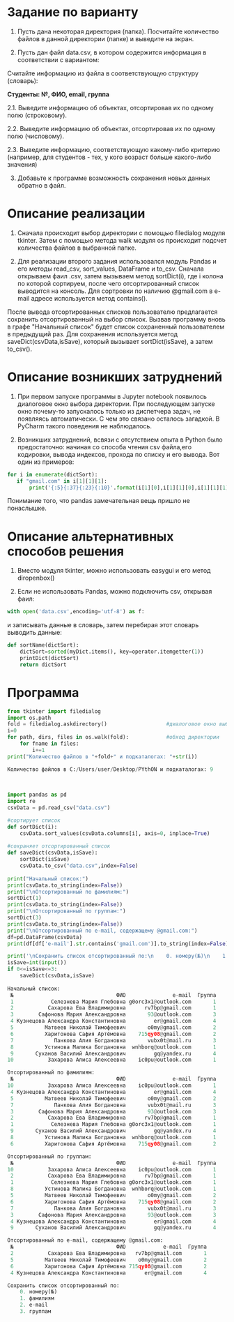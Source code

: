 # Задание по варианту
1. Пусть дана некоторая директория (папка). Посчитайте количество файлов в данной директории (папке) и выведите на экран.

2. Пусть дан файл data.csv, в котором содержится информация в соответствии с вариантом:

Считайте информацию из файла в соответствующую структуру (словарь):

**Студенты: №, ФИО, email, группа**

2.1. Выведите информацию об объектах, отсортировав их по одному полю (строковому).

2.2. Выведите информацию об объектах, отсортировав их по одному полю (числовому).

2.3. Выведите информацию, соответствующую какому-либо критерию (например, для студентов - тех, у кого возраст больше какого-либо значения)

3. Добавьте к программе возможность сохранения новых данных обратно в файл.


# Описание реализации
 1. Сначала происходит выбор директории с помощью filedialog модуля tkinter. Затем с помощью метода walk модуля os происходит подсчет количества файлов в выбранной папке.
 
 
 2. Для реализации второго задания использовался модуль Pandas и его методы read_csv, sort_values, DataFrame и to_csv.
 Сначала открываем фаил .csv, затем вызываем метод sortDict(i), где i колона по которой сортируем, после чего отсортированный список выводится на консоль. Для сортровки по наличию @gmail.com в e-mail адресе используется метод contains().
 
 После вывода отсортированных списков пользователю предлагается сохранить отсортированный на выбор список. Вызвав программу вновь в графе "Начальный список" будет список сохраненный пользователем в предыдущий раз. Для сохранения используется метод saveDict(csvData,isSave), который вызывает sortDict(isSave), а затем to_csv().
 
 

# Описание возникших затруднений
 
 1. При первом запуске программы в Jupyter notebook появилось диалоговое окно выбора директории. При последующем запуске окно почему-то запускалось только из диспетчера задач, не появляясь автоматически. С чем это связано осталось загадкой. В PyCharm такого поведения не наблюдалось.    


 2. Возникших затруднений, всвязи с отсутствием опыта в Python было предостаточно: начиная со способа чтения csv файла,его кодировки, вывода индексов, прохода по списку и его вывода.
 Вот один из примеров:
 ```python
 for i in enumerate(dictSort):
    if "gmail.com" in i[1][1][1]:
        print('{:5}{:37}{:23}{:10}'.format(i[1][0],i[1][1][0],i[1][1][1],i[1][1][2])) 
```
  Понимание того, что pandas замечательная вещь пришло не понаслышке.     
    

# Описание альтернативных способов решения

 1. Вместо модуля tkinter, можно использовать easygui и его метод diropenbox()


 2. Если не использовать Pandas, можно подключить csv, открывая фаил:
 ```python
 with open('data.csv',encoding='utf-8') as f:
```
и записывать данные в словарь, затем перебирая этот словарь выводить данные:
```python
def sortName(dictSort):
    dictSort=sorted(myDict.items(), key=operator.itemgetter(1)) 
    printDiсt(dictSort)
    return dictSort
```

# Программа

```python
from tkinter import filedialog
import os.path
fold = filedialog.askdirectory()                   #диалоговое окно выбора папки
i=0
for path, dirs, files in os.walk(fold):            #обход директории
    for fname in files:
        i+=1
print("Количество файлов в "+fold+" и подкаталогах: "+str(i))

Количество файлов в C:/Users/user/Desktop/PYthON и подкаталогах: 9
        

        
import pandas as pd
import re
csvData = pd.read_csv("data.csv")

#сортирует список
def sortDict(i):
    csvData.sort_values(csvData.columns[i], axis=0, inplace=True) 
    
#сохраняет отсортированный список    
def saveDict(csvData,isSave):
    sortDict(isSave)
    csvData.to_csv("data.csv",index=False)
      
print("Начальный список:")
print(csvData.to_string(index=False))
print("\nОтсортированный по фамилиям:")
sortDict(1)
print(csvData.to_string(index=False))
print("\nОтсортированный по группам:")
sortDict(3)
print(csvData.to_string(index=False)) 
print("\nОтсортированный по e-mail, содержащему @gmail.com:")
df=pd.DataFrame(csvData)
print(df[df['e-mail'].str.contains('gmail.com')].to_string(index=False))

print('\nСохранить список отсортированный по:\n    0. номеру(№)\n    1. фамилиям\n    2. e-mail\n    3. группам \n')
isSave=int(input())
if 0<=isSave<=3:
    saveDict(csvData,isSave)
  
Начальный список:
 №                                 ФИО               e-mail  Группа
 1            Селезнева Мария Глебовна g0orc3x1@outlook.com       1
 2           Сахарова Ева Владимировна      rv7bp@gmail.com       1
 3        Сафонова Мария Александровна       93@outlook.com       3
 4 Кузнецова Александра Константиновна         er@gmail.com       4
 5          Матвеев Николай Тимофеевич       o0my@gmail.com       2
 6          Харитонова Сафия Артёмовна    715qy08@gmail.com       2
 7             Панкова Алия Богдановна       vubx0t@mail.ru       3
 8          Устинова Малика Богдановна  wnhborq@outlook.com       1
 9       Суханов Василий Александрович         gq@yandex.ru       4
10           Захарова Алиса Алексеевна    ic0pu@outlook.com       1

Отсортированный по фамилиям:
 №                                 ФИО               e-mail  Группа
10           Захарова Алиса Алексеевна    ic0pu@outlook.com       1
 4 Кузнецова Александра Константиновна         er@gmail.com       4
 5          Матвеев Николай Тимофеевич       o0my@gmail.com       2
 7             Панкова Алия Богдановна       vubx0t@mail.ru       3
 3        Сафонова Мария Александровна       93@outlook.com       3
 2           Сахарова Ева Владимировна      rv7bp@gmail.com       1
 1            Селезнева Мария Глебовна g0orc3x1@outlook.com       1
 9       Суханов Василий Александрович         gq@yandex.ru       4
 8          Устинова Малика Богдановна  wnhborq@outlook.com       1
 6          Харитонова Сафия Артёмовна    715qy08@gmail.com       2

Отсортированный по группам:
 №                                 ФИО               e-mail  Группа
10           Захарова Алиса Алексеевна    ic0pu@outlook.com       1
 2           Сахарова Ева Владимировна      rv7bp@gmail.com       1
 1            Селезнева Мария Глебовна g0orc3x1@outlook.com       1
 8          Устинова Малика Богдановна  wnhborq@outlook.com       1
 5          Матвеев Николай Тимофеевич       o0my@gmail.com       2
 6          Харитонова Сафия Артёмовна    715qy08@gmail.com       2
 7             Панкова Алия Богдановна       vubx0t@mail.ru       3
 3        Сафонова Мария Александровна       93@outlook.com       3
 4 Кузнецова Александра Константиновна         er@gmail.com       4
 9       Суханов Василий Александрович         gq@yandex.ru       4

Отсортированный по e-mail, содержащему @gmail.com:
 №                                 ФИО            e-mail  Группа
 2           Сахарова Ева Владимировна   rv7bp@gmail.com       1
 5          Матвеев Николай Тимофеевич    o0my@gmail.com       2
 6          Харитонова Сафия Артёмовна 715qy08@gmail.com       2
 4 Кузнецова Александра Константиновна      er@gmail.com       4

Сохранить список отсортированный по:
    0. номеру(№)
    1. фамилиям
    2. e-mail
    3. группам 

```


```python

```
